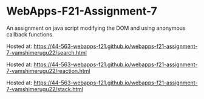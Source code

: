 # WebApps-F21-Assignment-7
An assignment on java script modifying the DOM and using anonymous callback functions.

Hosted at:  https://44-563-webapps-f21.github.io/webapps-f21-assignment-7-vamshimerugu22/search.html
 
Hosted at:    https://44-563-webapps-f21.github.io/webapps-f21-assignment-7-vamshimerugu22/reaction.html

Hosted at:     https://44-563-webapps-f21.github.io/webapps-f21-assignment-7-vamshimerugu22/stack.html